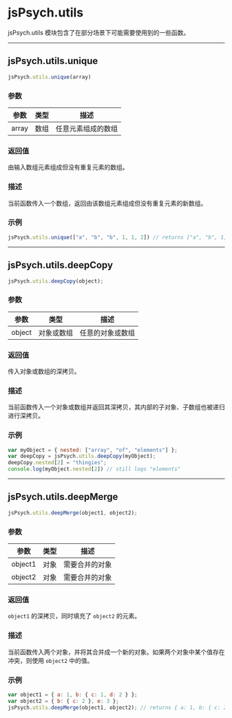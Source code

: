 # jsPsych.utils

jsPsych.utils 模块包含了在部分场景下可能需要使用到的一些函数。

---

## jsPsych.utils.unique

```javascript
jsPsych.utils.unique(array)
```

### 参数

| 参数 | 类型  | 描述                    |
| --------- | ----- | ------------------------------ |
| array     | 数组 | 任意元素组成的数组 |

### 返回值

由输入数组元素组成但没有重复元素的数组。

### 描述

当前函数传入一个数组，返回由该数组元素组成但没有重复元素的新数组。

### 示例

```javascript
jsPsych.utils.unique(["a", "b", "b", 1, 1, 2]) // returns ["a", "b", 1, 2]
```

---

<h2 id="jspsychutilsdeepcopy">jsPsych.utils.deepCopy</h2>

```javascript
jsPsych.utils.deepCopy(object);
```

### 参数

| 参数 | 类型            | 描述                  |
| --------- | --------------- | ---------------------------- |
| object    | 对象或数组 | 任意的对象或数组 |

### 返回值

传入对象或数组的深拷贝。

### 描述

当前函数传入一个对象或数组并返回其深拷贝，其内部的子对象、子数组也被递归进行深拷贝。

### 示例

```javascript
var myObject = { nested: ["array", "of", "elements"] };
var deepCopy = jsPsych.utils.deepCopy(myObject);
deepCopy.nested[2] = "thingies";
console.log(myObject.nested[2]) // still logs "elements"
```

---

## jsPsych.utils.deepMerge

```javascript
jsPsych.utils.deepMerge(object1, object2);
```

### 参数

| 参数 | 类型   | 描述     |
| --------- | ------ | --------------- |
| object1   | 对象 | 需要合并的对象 |
| object2   | 对象 | 需要合并的对象 |

### 返回值

`object1` 的深拷贝，同时填充了 `object2` 的元素。

### 描述

当前函数传入两个对象，并将其合并成一个新的对象。如果两个对象中某个值存在冲突，则使用 `object2` 中的值。

### 示例

```javascript
var object1 = { a: 1, b: { c: 1, d: 2 } };
var object2 = { b: { c: 2 }, e: 3 };
jsPsych.utils.deepMerge(object1, object2); // returns { a: 1, b: { c: 2, d: 2 }, e: 3 }
```
